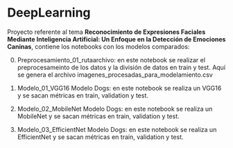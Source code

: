 # DeepLearning
Proyecto referente al tema **Reconocimiento de Expresiones Faciales Mediante Inteligencia Artificial: Un Enfoque en la Detección de Emociones Caninas**, contiene los notebooks con los modelos comparados:

0. Preprocesamiento_01_rutaarchivo: en este notebook se realizar el preprocesameinto de los datos y la división de datos en train y test. Aquí se genera el archivo imagenes_procesadas_para_modelamiento.csv
   
1. Modelo_01_VGG16 Modelo Dogs: en este notebook se realiza un VGG16 y se sacan métricas en train, validation y test.
   
2. Modelo_02_MobileNet Modelo Dogs: en este notebook se realiza un MobileNet y se sacan métricas en train, validation y test.
   
3. Modelo_03_EfficientNet Modelo Dogs: en este notebook se realiza un EfficientNet y se sacan métricas en train, validation y test.

